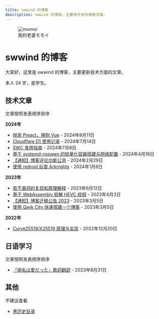 ```yaml
---
title: swwind 的博客
description: swwind 的博客，主要用于发布博客文章。
---
```


<script setup>
import VueSenpai from "@/components/easter-egg/Senpai.vue";
</script>

<figure class="float-right">
  <img src="/momoi.webp" alt="momoi" class="h-32 w-32" />
  <figcaption>我的老婆モモイ</figcaption>
</figure>

# swwind 的博客

大家好，这里是 swwind 的博客，主要更新技术方面的文章。

<vue-senpai>本人 24 岁，是学生。</vue-senpai>

## 技术文章

文章按照发表顺序排序

**2024年**

- [抛弃 Preact，拥抱 Vue](/annouce/hug-to-vue/) - 2024年8月11日
- [Cloudflare D1 使用记录](/post/cloudflare-d1/) - 2024年7月14日
- [SWC 食用指南](/post/swc-intro/) - 2024年7月8日
- [基于 systemd-nspawn 的轻量化容器搭建与网络配置](/post/nspawn-is-great/) - 2024年4月16日
- [【通知】博客评论功能公测](/annouce/blog-comments/) - 2024年2月29日
- [使用 redroid 玩耍 Arknights](/post/redroid-arknights/) - 2024年1月8日

**2023年**

- [若干漏洞的复现和原理解释](/post/exploits/) - 2023年6月12日
- [基于 WebAssembly 软解 HEVC 视频](/post/hevc-wasm/) - 2023年4月3日
- [【通知】博客迁移公告 2023](/annouce/blog-transfer/) - 2023年3月5日
- [使用 Qwik City 快速搭建一个博客](/post/qwik-blog/) - 2023年3月5日

**2022年**

- [Curve25519/X25519 原理与实现](/post/x25519/) - 2022年12月20日

## 日语学习

文章按照发表顺序排序

- [「病名は愛だった」歌詞翻訳](/post/byoumei-ha-ai-datta/) - 2023年8月31日

## 其他

不建议查看

- [黑历史目录](/black-history/)
